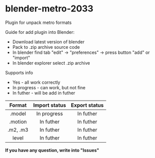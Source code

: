 # blender-metro-2033
Plugin for unpack metro formats

Guide for add plugin into Blender:
- Download latest version of blender
- Pack to .zip archive source code
- In blender find tab "edit" -> "preferences" -> press button "add" or "import"
- In blender explorer select .zip archive

Supports info
* Yes - all work correctly
* In progress - can work, but not fine
* In futher - will be add in futher

| Format   | Import status | Export status |
| :------: | :-----------: | :-----------: |
| .model   | In progress   | In futher     |
| .motion  | In futher     | In futher     |
| .m2, .m3 | In futher     | In futher     |
| level    | In futher     | In futher     |

**If you have any question, write into "Issues"**
